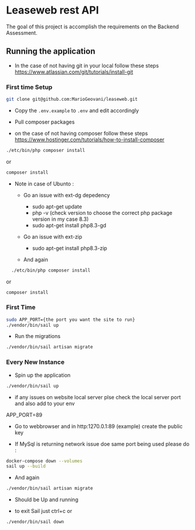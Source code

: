 # Leaseweb rest API

The goal of this project is accomplish the requirements on the Backend Assessment.


## Running the application

- In the case of not having git in your local follow these steps
https://www.atlassian.com/git/tutorials/install-git
### First time Setup
```bash
git clone git@github.com:MarioGeovani/leaseweb.git
```

- Copy the `.env.example` to `.env` and edit accordingly

- Pull composer packages
- on the case of not having composer follow these steps
https://www.hostinger.com/tutorials/how-to-install-composer
```bash
./etc/bin/php composer install
```
  or
```bash
composer install
```
 - Note in case of Ubunto :
    - Go an issue with  ext-dg depedency
        - sudo apt-get update
        - php -v (check version to choose the correct php package version in my case 8.3)
        - sudo apt-get install php8.3-gd
    - Go an issue with ext-zip
         - sudo apt-get install php8.3-zip

    - And again
```bash
  ./etc/bin/php composer install
  ```
  or
   ```bash
  composer install
  ```

### First Time
```bash
sudo APP_PORT={the port you want the site to run}
./vendor/bin/sail up
```

- Run the migrations
```bash
./vendor/bin/sail artisan migrate
```

### Every New Instance
- Spin up the application
```bash
./vendor/bin/sail up
```

- if any issues on website local server plse check the local server port
and also add to your env

APP_PORT=89

- Go to webbrowser and in http:1270.0.1:89 (example) create the public key

-  If MySql is returning network issue doe same  port being used please
do :

```bash
docker-compose down --volumes
sail up --build
```

- And again

```bash
./vendor/bin/sail artisan migrate
```
 - Should be Up and running

 - to exit Sail just ctrl+c or
```bash
./vendor/bin/sail down
```

